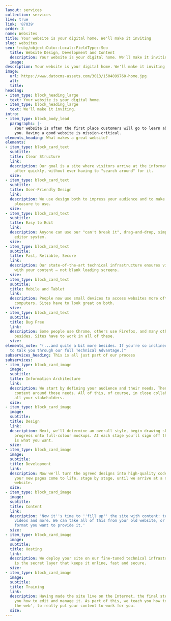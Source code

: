 ```yaml
---
layout: services
collection: services
live: true
link: '87039'
order: 3
name: Websites
title: Your website is your digital home. We'll make it inviting
slug: websites
seo: !ruby/object:Dato::Local::FieldType::Seo
  title: Website Design, Development and Content
  description: Your website is your digital home. We'll make it inviting.
  image: 
description: Your website is your digital home. We'll make it inviting.
image:
  url: https://www.datocms-assets.com/3013/1504899760-home.jpg
  alt: 
  title: 
heading:
- item_type: block_heading_large
  text: Your website is your digital home.
- item_type: block_heading_large
  text: We'll make it inviting.
intro:
- item_type: block_body_lead
  paragraphs: |-
    Your website is often the first place customers will go to learn about
    you. Having a good website is mission-critical.
elements_heading: What makes a great website?
elements:
- item_type: block_card_text
  subtitle: 
  title: Clear Structure
  link: 
  description: Our goal is a site where visitors arrive at the information they're
    after quickly, without ever having to "search around" for it.
  size: 
- item_type: block_card_text
  subtitle: 
  title: User-Friendly Design
  link: 
  description: We use design both to impress your audience and to make your site a
    pleasure to use.
  size: 
- item_type: block_card_text
  subtitle: 
  title: Easy to Edit
  link: 
  description: Anyone can use our "can't break it", drag-and-drop, simple but powerful
    editor system.
  size: 
- item_type: block_card_text
  subtitle: 
  title: Fast, Reliable, Secure
  link: 
  description: Our state-of-the-art technical infrastructure ensures visitors engage
    with your content – not blank loading screens.
  size: 
- item_type: block_card_text
  subtitle: 
  title: Mobile and Tablet
  link: 
  description: People now use small devices to access websites more often than bigger
    computers. Sites have to look great on both.
  size: 
- item_type: block_card_text
  subtitle: 
  title: Bug Free
  link: 
  description: Some people use Chrome, others use Firefox, and many other browsers
    besides. Sites have to work in all of these.
  size: 
elements_note: "(...and quite a bit more besides. If you're so inclined, we'd be happy
  to talk you through our full Technical Advantage.)"
subservices_heading: This is all just part of our process
subservices:
- item_type: block_card_image
  image: 
  subtitle: 
  title: Information Architecture
  link: 
  description: We start by defining your audience and their needs. Then we structure
    content around those needs. All of this, of course, in close collaboration with
    all your stakeholders.
  size: 
- item_type: block_card_image
  image: 
  subtitle: 
  title: Design
  link: 
  description: Next, we'll determine an overall style, begin drawing sketches, and
    progress onto full-colour mockups. At each stage you'll sign off that the design
    is what you want.
  size: 
- item_type: block_card_image
  image: 
  subtitle: 
  title: Development
  link: 
  description: Now we'll turn the agreed designs into high-quality code. You'll see
    your new pages come to life, stage by stage, until we arrive at a new, fully-functioning
    website.
  size: 
- item_type: block_card_image
  image: 
  subtitle: 
  title: Content
  link: 
  description: 'Now it''s time to ''fill up'' the site with content: text, images,
    videos and more. We can take all of this from your old website, or in whatever
    format you want to provide it.'
  size: 
- item_type: block_card_image
  image: 
  subtitle: 
  title: Hosting
  link: 
  description: We deploy your site on our fine-tuned technical infrastructure. This
    is the secret layer that keeps it online, fast and secure.
  size: 
- item_type: block_card_image
  image: 
  subtitle: 
  title: Training
  link: 
  description: Having made the site live on the Internet, the final step is showing
    you how to edit and manage it. As part of this, we teach you how to 'write for
    the web', to really put your content to work for you.
  size: 
---
```


